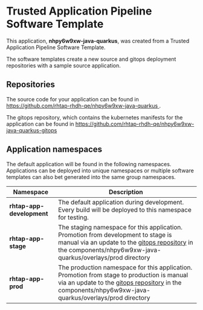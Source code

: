 # Trusted Application Pipeline Software Template

This application, **nhpy6w9xw-java-quarkus**, was created from a Trusted Application Pipeline Software Template.

The software templates create a new source and gitops deployment repositories with a sample source application. 

## Repositories

The source code for your application can be found in [https://github.com/rhtap-rhdh-qe/nhpy6w9xw-java-quarkus ](https://github.com/rhtap-rhdh-qe/nhpy6w9xw-java-quarkus ).
 
The gitops repository, which contains the kubernetes manifests for the application can be found in 
[https://github.com/rhtap-rhdh-qe/nhpy6w9xw-java-quarkus-gitops ](https://github.com/rhtap-rhdh-qe/nhpy6w9xw-java-quarkus-gitops ) 

## Application namespaces 

The default application will be found in the following namespaces. Applications can be deployed into unique namespaces or multiple software templates can also bet generated into the same group namespaces.  

|  Namespace   |  Description   |  
| -------- | -------- |   
| **rhtap-app-development** | The default application during development. Every build will be deployed to this namespace for testing. | 
| **rhtap-app-stage** | The staging namespace for this application. Promotion from development to stage is manual via an update to the [gitops repository](https://github.com/rhtap-rhdh-qe/nhpy6w9xw-java-quarkus-gitops ) in the components/nhpy6w9xw-java-quarkus/overlays/prod directory |  
| **rhtap-app-prod** | The production namespace for this application. Promotion from stage to production is manual via an update to the [gitops repository](https://github.com/rhtap-rhdh-qe/nhpy6w9xw-java-quarkus-gitops ) in the components/nhpy6w9xw-java-quarkus/overlays/prod directory | 